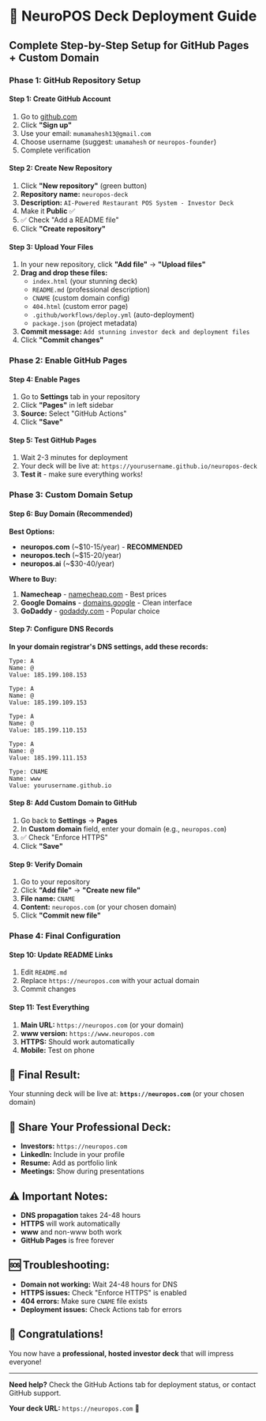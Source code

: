 # 🚀 **NeuroPOS Deck Deployment Guide**

## **Complete Step-by-Step Setup for GitHub Pages + Custom Domain**

### **Phase 1: GitHub Repository Setup**

#### **Step 1: Create GitHub Account**
1. Go to [github.com](https://github.com)
2. Click **"Sign up"**
3. Use your email: `mumamahesh13@gmail.com`
4. Choose username (suggest: `umamahesh` or `neuropos-founder`)
5. Complete verification

#### **Step 2: Create New Repository**
1. Click **"New repository"** (green button)
2. **Repository name:** `neuropos-deck`
3. **Description:** `AI-Powered Restaurant POS System - Investor Deck`
4. Make it **Public** ✅
5. ✅ Check "Add a README file"
6. Click **"Create repository"**

#### **Step 3: Upload Your Files**
1. In your new repository, click **"Add file"** → **"Upload files"**
2. **Drag and drop these files:**
   - `index.html` (your stunning deck)
   - `README.md` (professional description)
   - `CNAME` (custom domain config)
   - `404.html` (custom error page)
   - `.github/workflows/deploy.yml` (auto-deployment)
   - `package.json` (project metadata)
3. **Commit message:** `Add stunning investor deck and deployment files`
4. Click **"Commit changes"**

### **Phase 2: Enable GitHub Pages**

#### **Step 4: Enable Pages**
1. Go to **Settings** tab in your repository
2. Click **"Pages"** in left sidebar
3. **Source:** Select "GitHub Actions"
4. Click **"Save"**

#### **Step 5: Test GitHub Pages**
1. Wait 2-3 minutes for deployment
2. Your deck will be live at: `https://yourusername.github.io/neuropos-deck`
3. **Test it** - make sure everything works!

### **Phase 3: Custom Domain Setup**

#### **Step 6: Buy Domain (Recommended)**
**Best Options:**
- **neuropos.com** (~$10-15/year) - **RECOMMENDED**
- **neuropos.tech** (~$15-20/year)
- **neuropos.ai** (~$30-40/year)

**Where to Buy:**
1. **Namecheap** - [namecheap.com](https://namecheap.com) - Best prices
2. **Google Domains** - [domains.google](https://domains.google) - Clean interface
3. **GoDaddy** - [godaddy.com](https://godaddy.com) - Popular choice

#### **Step 7: Configure DNS Records**
**In your domain registrar's DNS settings, add these records:**

```
Type: A
Name: @
Value: 185.199.108.153

Type: A
Name: @
Value: 185.199.109.153

Type: A
Name: @
Value: 185.199.110.153

Type: A
Name: @
Value: 185.199.111.153

Type: CNAME
Name: www
Value: yourusername.github.io
```

#### **Step 8: Add Custom Domain to GitHub**
1. Go back to **Settings** → **Pages**
2. In **Custom domain** field, enter your domain (e.g., `neuropos.com`)
3. ✅ Check "Enforce HTTPS"
4. Click **"Save"**

#### **Step 9: Verify Domain**
1. Go to your repository
2. Click **"Add file"** → **"Create new file"**
3. **File name:** `CNAME`
4. **Content:** `neuropos.com` (or your chosen domain)
5. Click **"Commit new file"**

### **Phase 4: Final Configuration**

#### **Step 10: Update README Links**
1. Edit `README.md`
2. Replace `https://neuropos.com` with your actual domain
3. Commit changes

#### **Step 11: Test Everything**
1. **Main URL:** `https://neuropos.com` (or your domain)
2. **www version:** `https://www.neuropos.com`
3. **HTTPS:** Should work automatically
4. **Mobile:** Test on phone

## 🎯 **Final Result:**
Your stunning deck will be live at: **`https://neuropos.com`** (or your chosen domain)

## 📱 **Share Your Professional Deck:**
- **Investors:** `https://neuropos.com`
- **LinkedIn:** Include in your profile
- **Resume:** Add as portfolio link
- **Meetings:** Show during presentations

## ⚠️ **Important Notes:**
- **DNS propagation** takes 24-48 hours
- **HTTPS** will work automatically
- **www** and non-www both work
- **GitHub Pages** is free forever

## 🆘 **Troubleshooting:**
- **Domain not working:** Wait 24-48 hours for DNS
- **HTTPS issues:** Check "Enforce HTTPS" is enabled
- **404 errors:** Make sure `CNAME` file exists
- **Deployment issues:** Check Actions tab for errors

## 🎉 **Congratulations!**
You now have a **professional, hosted investor deck** that will impress everyone!

---

**Need help?** Check the GitHub Actions tab for deployment status, or contact GitHub support.

**Your deck URL:** `https://neuropos.com` 🚀
